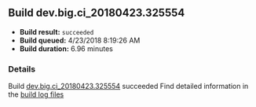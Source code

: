 ## Build dev.big.ci_20180423.325554
- **Build result:** `succeeded`
- **Build queued:** 4/23/2018 8:19:26 AM
- **Build duration:** 6.96 minutes
### Details
Build [dev.big.ci_20180423.325554](https://winappstudio.visualstudio.com/web/build.aspx?pcguid=a4ef43be-68ce-4195-a619-079b4d9834c2&builduri=vstfs%3a%2f%2f%2fBuild%2fBuild%2f25554) succeeded
Find detailed information in the [build log files](https://uwpctdiags.blob.core.windows.net/buildlogs/dev.big.ci_20180423.325554_logs.zip)
